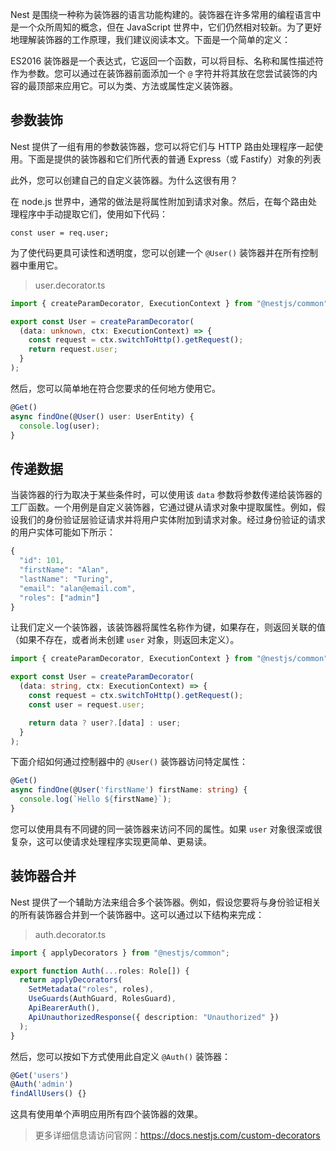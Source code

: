 Nest 是围绕一种称为装饰器的语言功能构建的。装饰器在许多常用的编程语言中是一个众所周知的概念，但在 JavaScript 世界中，它们仍然相对较新。为了更好地理解装饰器的工作原理，我们建议阅读本文。下面是一个简单的定义：

ES2016 装饰器是一个表达式，它返回一个函数，可以将目标、名称和属性描述符作为参数。您可以通过在装饰器前面添加一个 `@` 字符并将其放在您尝试装饰的内容的最顶部来应用它。可以为类、方法或属性定义装饰器。

## 参数装饰

Nest 提供了一组有用的参数装饰器，您可以将它们与 HTTP 路由处理程序一起使用。下面是提供的装饰器和它们所代表的普通 Express（或 Fastify）对象的列表

此外，您可以创建自己的自定义装饰器。为什么这很有用？

在 node.js 世界中，通常的做法是将属性附加到请求对象。然后，在每个路由处理程序中手动提取它们，使用如下代码：

```
const user = req.user;
```

为了使代码更具可读性和透明度，您可以创建一个 `@User()` 装饰器并在所有控制器中重用它。

> user.decorator.ts

```ts
import { createParamDecorator, ExecutionContext } from "@nestjs/common";

export const User = createParamDecorator(
  (data: unknown, ctx: ExecutionContext) => {
    const request = ctx.switchToHttp().getRequest();
    return request.user;
  }
);
```

然后，您可以简单地在符合您要求的任何地方使用它。

```ts
@Get()
async findOne(@User() user: UserEntity) {
  console.log(user);
}
```

## 传递数据

当装饰器的行为取决于某些条件时，可以使用该 `data` 参数将参数传递给装饰器的工厂函数。一个用例是自定义装饰器，它通过键从请求对象中提取属性。例如，假设我们的身份验证层验证请求并将用户实体附加到请求对象。经过身份验证的请求的用户实体可能如下所示：

```ts
{
  "id": 101,
  "firstName": "Alan",
  "lastName": "Turing",
  "email": "alan@email.com",
  "roles": ["admin"]
}
```

让我们定义一个装饰器，该装饰器将属性名称作为键，如果存在，则返回关联的值（如果不存在，或者尚未创建 `user` 对象，则返回未定义）。

```ts
import { createParamDecorator, ExecutionContext } from "@nestjs/common";

export const User = createParamDecorator(
  (data: string, ctx: ExecutionContext) => {
    const request = ctx.switchToHttp().getRequest();
    const user = request.user;

    return data ? user?.[data] : user;
  }
);
```

下面介绍如何通过控制器中的 `@User()` 装饰器访问特定属性：

```typescript
@Get()
async findOne(@User('firstName') firstName: string) {
  console.log(`Hello ${firstName}`);
}
```

您可以使用具有不同键的同一装饰器来访问不同的属性。如果 `user` 对象很深或很复杂，这可以使请求处理程序实现更简单、更易读。

## 装饰器合并

Nest 提供了一个辅助方法来组合多个装饰器。例如，假设您要将与身份验证相关的所有装饰器合并到一个装饰器中。这可以通过以下结构来完成：

> auth.decorator.ts

```ts
import { applyDecorators } from "@nestjs/common";

export function Auth(...roles: Role[]) {
  return applyDecorators(
    SetMetadata("roles", roles),
    UseGuards(AuthGuard, RolesGuard),
    ApiBearerAuth(),
    ApiUnauthorizedResponse({ description: "Unauthorized" })
  );
}
```

然后，您可以按如下方式使用此自定义 `@Auth()` 装饰器：

```typescript
@Get('users')
@Auth('admin')
findAllUsers() {}
```

这具有使用单个声明应用所有四个装饰器的效果。

> 更多详细信息请访问官网：https://docs.nestjs.com/custom-decorators
